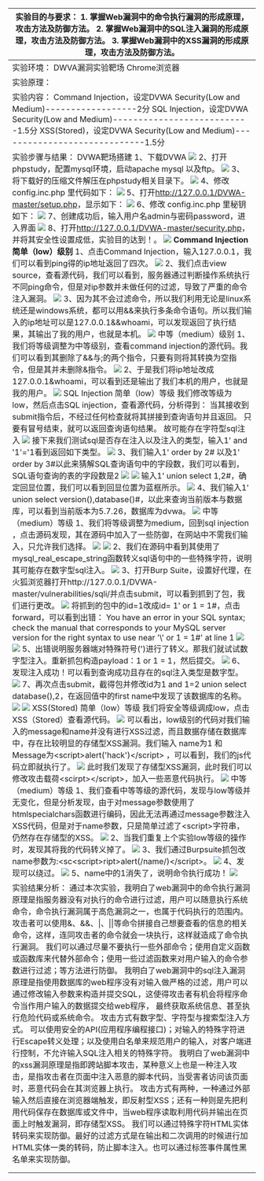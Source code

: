 | 实验目的与要求： 1. 掌握Web漏洞中的命令执行漏洞的形成原理，攻击方法及防御方法。 2. 掌握Web漏洞中的SQL注入漏洞的形成原理，攻击方法及防御方法。 3. 掌握Web漏洞中的XSS漏洞的形成原理，攻击方法及防御方法。 |
| ------------------------------------------------------------ |
| 实验环境：  DWVA漏洞实验靶场 Chrome浏览器                    |
| 实验原理：                                                   |
| 实验内容： Command Injection，设定DVWA Security(Low and Medium)------------------2分 SQL Injection，设定DVWA Security(Low and Medium)---------------------------1.5分 XSS(Stored)，设定DVWA Security(Low and Medium)-----------------------------1.5分 |
| 实验步骤与结果： DVWA靶场搭建 1、下载DVWA ![](media/baf0b2ee0a3b27e1209a80c6b56e6e70.png) 2、打开phpstudy，配置mysql环境，启动apache mysql 以及ftp。 ![](media/cecc72892903f0d0f7643723b350fec8.png)  3、将下载好的压缩文件解压在phpstudy相关目录下。 ![](media/74c39e6c5967bbf7343e8c47343e2e8b.png) 4、修改 config.inc.php 里代码如下： ![](media/c1a87b3d57df9f172aa66792a7a3ec82.png) 5、打开<http://127.0.0.1/DVWA-master/setup.php>，显示如下： ![](media/f3eb32912fc864a102e0b4aefc82dcdd.png) 6、修改 config.inc.php 里秘钥如下： ![](media/0111034fd9a9d7f2e84108a661b4e54c.png) 7、创建成功后，输入用户名admin与密码password，进入界面 ![](media/befe46422e87a6f01e988a09f16c1b62.png) 8、打开<http://127.0.0.1/DVWA-master/security.php>，并将其安全性设置成低，实验目的达到！。 ![](media/f139c7037b2678807eb9547b7be9cd7f.png) **Command Injection** **简单（low）级别** 1、点击Command Injection，输入127.0.0.1，我们可以看到ping得的ip地址返回了四次。 ![](media/295e2dcb92bf8100b57ceb6281f06df7.png) 2、我们点击view source，查看源代码，我们可以看到，服务器通过判断操作系统执行不同ping命令，但是对ip参数并未做任何的过滤，导致了严重的命令注入漏洞。 ![](media/8704c985221878b29992b260de4bac2f.png) 3、因为其不会过滤命令，所以我们利用无论是linux系统还是windows系统，都可以用&&来执行多条命令语句。所以我们输入的ip地址可以是127.0.0.1&&whoami，可以发现返回了执行结果，其输出了我的用户，也就是本机。 ![](media/fa87cd26403458e262ba18f22928704c.png) 中等（medium）级别 1、我们将等级调整为中等级别，查看command injection的源代码。我们可以看到其删除了&&与;的两个指令，只要有则将其转换为空指令，但是其并未删除&指令。 ![](media/c6e7cfc14bf9afee10881113e07a861d.png) 2、于是我们将ip地址改成127.0.0.1&whoami，可以看到还是输出了我们本机的用户，也就是我的用户。 ![](media/973308cf48ba61691786740bae1e43de.png) SQL Injection 简单（low）等级 我们修改等级为low，然后点击SQL injection，查看源代码，分析得到： 当其接收到submit指令后，不经过任何检查就将其拼接到查询语句并且返回。 只要有冒号结束，就可以返回查询语句结果。 故可能存在字符型sql注入 ![](media/ede28eacd7997f4f69a6f453d5c376fc.png) 接下来我们测试sql是否存在注入以及注入的类型，输入1' and '1'='1看到返回如下类型。 ![](media/8f5ea80c955a7ecc01ffbc7fae057d0d.png) 3、我们输入1' order by 2\# 以及1' order by 3\#以此来猜解SQL查询语句中的字段数，我们可以看到，SQL语句查询的表的字段数是2 ![](media/c8f6788c059384b35b83ffc6339a4731.png) ![](media/481a031408656c1ba0d1eb6a6e009e51.png) 输入1' union select 1,2\#，确定回显位置，我们可以看到回显位置为蓝框所示。 ![](media/d67e40ac2878a21fdd85473e8d39c395.png) 4、我们输入1' union select version(),database()\#，以此来查询当前版本与数据库，可以看到当前版本为5.7.26，数据库为dvwa。 ![](media/ea25343b898e649958d08ce6110e7609.png) 中等（medium）等级 1、我们将等级调整为medium，回到sql injection ，点击源码发现，其在源码中加入了一些防御，在网站中不需我们输入，只允许我们选择。 ![](media/b0b81c87dffb62303604ef52597f9fd6.png) ![](media/b75cba125dbd4a799aefd157e3b519e3.png) 2、我们在源码中看到其使用了mysql_real_escape_string函数转义sql语句中的一些特殊字符，说明其可能存在数字型sql注入。 ![](media/448352d98907a2417f371b2ae994a8c3.png) 3、打开Burp Suite，设置好代理，在火狐浏览器打开http://127.0.0.1/DVWA-master/vulnerabilities/sqli/并点击submit，可以看到抓到了包，我们进行更改。 ![](media/3a92dbf048123b35bcbc516fdb6f46af.png) 将抓到的包中的id=1改成id= 1' or 1 = 1\#，点击forward，可以看到出错： You have an error in your SQL syntax; check the manual that corresponds to your MySQL server version for the right syntax to use near '\\' or 1 = 1\#' at line 1 ![](media/e06755edd8ef0a8989e3100fd2c2f6bf.png) ![](media/fbc4d17d1950ab55e20576dda3d758d1.png) 5、出错说明服务器端对特殊符号(')进行了转义。那我们就试试数字型注入。重新抓包构造payload：1 or 1 = 1，然后提交。 ![](media/354650e723d5de2c4bcd2392e4669e2a.png) 6、发现注入成功！可以看到查询成功且存在的sql注入类型是数字型。 ![](media/3bdce2e267043015db66fbf1e3f2654e.png) 7、再次点击submit，截得包并修改id为1 and 1=2 union select database(),2，在返回值中的first name中发现了该数据库的名称。 ![](media/d1641b19fa825b2203a0feb5708f434b.png) ![](media/e25b17dff19f8f475427ab79f10bdce5.png) XSS(Stored) 简单（low）等级 我们将安全等级调成low，点击XSS（Stored）查看源代码。 ![](media/ed6398ef85eedfca2098c224823af1cb.png) 可以看出，low级别的代码对我们输入的message和name并没有进行XSS过滤，而且数据存储在数据库中，存在比较明显的存储型XSS漏洞。我们输入 name为1 和 Message为\<script\>alert('hack')\</script\> ，可以看到，我们的js代码立即就执行了。 ![](media/179e1f5876087cc96b3e2d835d5254cb.png) 此时我们发现了存储型XSS漏洞，此时我们可以修改攻击载荷\<scirpt\>\</script\>，加入一些恶意代码执行。 ![](media/34c1b4ff22398463283e9c6ee0498dcb.png) 中等（medium）等级 1、我们查看中等等级的源代码，发现与low等级并无变化，但是分析发现，由于对message参数使用了htmlspecialchars函数进行编码，因此无法再通过message参数注入XSS代码，但是对于name参数，只是简单过滤了\<script\>字符串，仍然存在存储型的XSS。 ![](media/27ca5ea6dcb094da434d1055bab0eb58.png) 2、当我们重复上个实验low等级的操作时，发现其将我的代码转义掉了。 ![](media/bd48eb112df6691958604e17339e78e0.png) 3、我们通过Burpsuite抓包改name参数为:\<sc\<script\>ript\>alert(/name/)\</script\>。 ![](media/c61d995973f3459ccbbbb1350065c989.png) 4、发现可以绕过。 ![](media/95799e532827bcc95fcd7f9901d2c531.png) 5、name中的1消失了，说明命令执行成功！ ![](media/e3807a5cfb2d651498905f633995bbf0.png) |
| 实验结果分析： 通过本次实验，我明白了web漏洞中的命令执行漏洞原理是指服务器没有对执行的命令进行过滤，用户可以随意执行系统命令，命令执行漏洞属于高危漏洞之一，也属于代码执行的范围内。 攻击者可以使用&、&&、\|、\|\|等命令拼接自己想要查看的信息的相关命令，这样，连同攻击者的命令就会一块执行，这样就造成了命令执行漏洞。 我们可以通过尽量不要执行一些外部命令；使用自定义函数或函数库来代替外部命令；使用一些过滤函数来对用户输入的命令参数进行过滤；等方法进行防御。 我明白了web漏洞中的sql注入漏洞原理是指使用数据库的web程序没有对输入做严格的过滤，用户可以通过修改输入参数来构造并提交SQL，这使得攻击者有机会将程序命令当作用户输入的数据提交给web程序， 最终获取系统信息、甚至执行危险代码或系统命令。 攻击方式有数字型、字符型与搜索型注入方式。 可以使用安全的API(应用程序编程接口)；对输入的特殊字符进行Escape转义处理；以及使用白名单来规范用户的输入，对客户端进行控制，不允许输入SQL注入相关的特殊字符。 我明白了web漏洞中的xss漏洞原理是指即跨站脚本攻击，某种意义上也是一种注入攻击，是指攻击者在页面中注入恶意的脚本代码，当受害者访问该页面时，恶意代码会在其浏览器上执行。 攻击方式有两种，一种通过外部输入然后直接在浏览器端触发，即反射型XSS；还有一种则是先把利用代码保存在数据库或文件中，当web程序读取利用代码并输出在页面上时触发漏洞，即存储型XSS。 我们可以通过特殊字符HTML实体转码来实现防御。最好的过滤方式是在输出和二次调用的时候进行加HTML实体一类的转码，防止脚本注入。也可以通过标签事件属性黑名单来实现防御。 |
|                                                              |
|                                                              |


